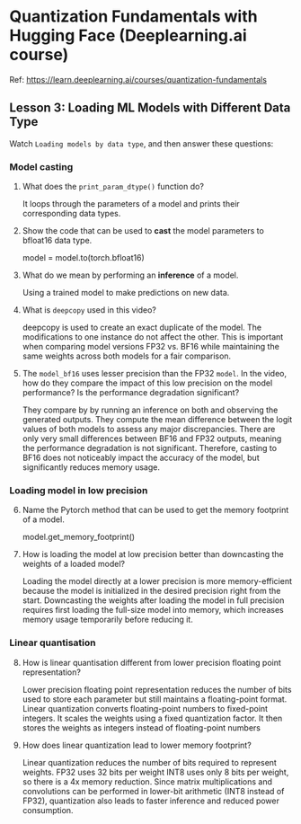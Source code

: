 # Quantization Fundamentals with Hugging Face (Deeplearning.ai course)
Ref: https://learn.deeplearning.ai/courses/quantization-fundamentals

## Lesson 3: Loading ML Models with Different Data Type 

Watch `Loading models by data type`, and then answer these questions: 

### Model casting 
1. What does the `print_param_dtype()` function do? 

   It loops through the parameters of a model and prints their corresponding data types. 
   
2. Show the code that can be used to **cast** the model parameters to bfloat16 data type. 

   model = model.to(torch.bfloat16)

3. What do we mean by performing an **inference** of a model. 

    Using a trained model to make predictions on new data. 

4. What is `deepcopy` used in this video?

   deepcopy is used to create an exact duplicate of the model. The modifications to one instance do not affect the other. This is important when comparing model versions FP32 vs.      BF16 while maintaining the same weights across both models for a fair comparison.

5. The `model_bf16` uses lesser precision than the FP32 `model`. In the video, how do they compare the impact of this low precision on the model performance? Is the performance degradation significant?

   They compare by by running an inference on both and observing the generated outputs. They compute the mean difference between the logit values of both models to assess any major    discrepancies. There are only very small differences between BF16 and FP32 outputs, meaning the performance degradation is not significant. Therefore, casting to BF16 does not      noticeably impact the accuracy of the model, but significantly reduces memory usage.

### Loading model in low precision 

6. Name the Pytorch method that can be used to get the memory footprint of a model. 

   model.get_memory_footprint()

7. How is loading the model at low precision better than downcasting the weights of a loaded model?

   Loading the model directly at a lower precision is more memory-efficient because the model is initialized in the desired precision right from the start.
   Downcasting the weights after loading the model in full precision requires first loading the full-size model into memory, which increases memory usage temporarily before            reducing it.

### Linear quantisation

8. How is linear quantisation different from lower precision floating point representation?

   Lower precision floating point representation reduces the number of bits used to store each parameter but still maintains a floating-point format.
   Linear quantization converts floating-point numbers to fixed-point integers. It scales the weights using a fixed quantization factor. It then stores the weights as integers         instead of floating-point numbers

9. How does linear quantization lead to lower memory footprint?

   Linear quantization reduces the number of bits required to represent weights.
   FP32 uses 32 bits per weight INT8 uses only 8 bits per weight, so there is a 4x memory reduction.
   Since matrix multiplications and convolutions can be performed in lower-bit arithmetic (INT8 instead of FP32), quantization also leads to faster inference and reduced power         consumption.


   
